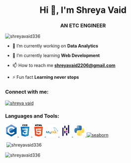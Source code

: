 <h1 align="center">Hi 👋, I'm Shreya Vaid</h1>
<h3 align="center">AN ETC ENGINEER</h3>

<p align="left"> <img src="https://komarev.com/ghpvc/?username=shreyavaid336&label=Profile%20views&color=0e75b6&style=flat" alt="shreyavaid336" /> </p>

- 🔭 I’m currently working on **Data Analytics**

- 🌱 I’m currently learning **Web Development**

- 📫 How to reach me **shreyavaid2206@gmail.com**

- ⚡ Fun fact **Learning never stops**

<h3 align="left">Connect with me:</h3>
<p align="left">
<a href="https://linkedin.com/in/shreya vaid" target="blank"><img align="center" src="https://raw.githubusercontent.com/rahuldkjain/github-profile-readme-generator/master/src/images/icons/Social/linked-in-alt.svg" alt="shreya vaid" height="30" width="40" /></a>
</p>

<h3 align="left">Languages and Tools:</h3>
<p align="left"> <a href="https://www.cprogramming.com/" target="_blank" rel="noreferrer"> <img src="https://raw.githubusercontent.com/devicons/devicon/master/icons/c/c-original.svg" alt="c" width="40" height="40"/> </a> <a href="https://www.w3schools.com/css/" target="_blank" rel="noreferrer"> <img src="https://raw.githubusercontent.com/devicons/devicon/master/icons/css3/css3-original-wordmark.svg" alt="css3" width="40" height="40"/> </a> <a href="https://www.w3.org/html/" target="_blank" rel="noreferrer"> <img src="https://raw.githubusercontent.com/devicons/devicon/master/icons/html5/html5-original-wordmark.svg" alt="html5" width="40" height="40"/> </a> <a href="https://www.mysql.com/" target="_blank" rel="noreferrer"> <img src="https://raw.githubusercontent.com/devicons/devicon/master/icons/mysql/mysql-original-wordmark.svg" alt="mysql" width="40" height="40"/> </a> <a href="https://pandas.pydata.org/" target="_blank" rel="noreferrer"> <img src="https://raw.githubusercontent.com/devicons/devicon/2ae2a900d2f041da66e950e4d48052658d850630/icons/pandas/pandas-original.svg" alt="pandas" width="40" height="40"/> </a> <a href="https://www.python.org" target="_blank" rel="noreferrer"> <img src="https://raw.githubusercontent.com/devicons/devicon/master/icons/python/python-original.svg" alt="python" width="40" height="40"/> </a> <a href="https://seaborn.pydata.org/" target="_blank" rel="noreferrer"> <img src="https://seaborn.pydata.org/_images/logo-mark-lightbg.svg" alt="seaborn" width="40" height="40"/> </a> </p>

<p>&nbsp;<img align="center" src="https://github-readme-stats.vercel.app/api?username=shreyavaid336&show_icons=true&locale=en" alt="shreyavaid336" /></p>

<p><img align="center" src="https://github-readme-streak-stats.herokuapp.com/?user=shreyavaid336&" alt="shreyavaid336" /></p>
